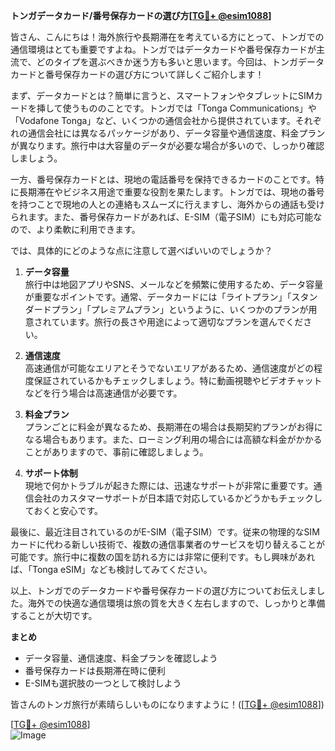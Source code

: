 **トンガデータカード/番号保存カードの選び方[[TG💪+ @esim1088](https://t.me/s/esim1088)]**

皆さん、こんにちは！海外旅行や長期滞在を考えている方にとって、トンガでの通信環境はとても重要ですよね。トンガではデータカードや番号保存カードが主流で、どのタイプを選ぶべきか迷う方も多いと思います。今回は、トンガデータカードと番号保存カードの選び方について詳しくご紹介します！

まず、データカードとは？簡単に言うと、スマートフォンやタブレットにSIMカードを挿して使うもののことです。トンガでは「Tonga Communications」や「Vodafone Tonga」など、いくつかの通信会社から提供されています。それぞれの通信会社には異なるパッケージがあり、データ容量や通信速度、料金プランが異なります。旅行中は大容量のデータが必要な場合が多いので、しっかり確認しましょう。

一方、番号保存カードとは、現地の電話番号を保持できるカードのことです。特に長期滞在やビジネス用途で重要な役割を果たします。トンガでは、現地の番号を持つことで現地の人との連絡もスムーズに行えますし、海外からの通話も受けられます。また、番号保存カードがあれば、E-SIM（電子SIM）にも対応可能なので、より柔軟に利用できます。

では、具体的にどのような点に注意して選べばいいのでしょうか？

1. **データ容量**  
  旅行中は地図アプリやSNS、メールなどを頻繁に使用するため、データ容量が重要なポイントです。通常、データカードには「ライトプラン」「スタンダードプラン」「プレミアムプラン」というように、いくつかのプランが用意されています。旅行の長さや用途によって適切なプランを選んでください。

2. **通信速度**  
  高速通信が可能なエリアとそうでないエリアがあるため、通信速度がどの程度保証されているかもチェックしましょう。特に動画視聴やビデオチャットなどを行う場合は高速通信が必要です。

3. **料金プラン**  
  プランごとに料金が異なるため、長期滞在の場合は長期契約プランがお得になる場合もあります。また、ローミング利用の場合には高額な料金がかかることがありますので、事前に確認しましょう。

4. **サポート体制**  
  現地で何かトラブルが起きた際には、迅速なサポートが非常に重要です。通信会社のカスタマーサポートが日本語で対応しているかどうかもチェックしておくと安心です。

最後に、最近注目されているのがE-SIM（電子SIM）です。従来の物理的なSIMカードに代わる新しい技術で、複数の通信事業者のサービスを切り替えることが可能です。旅行中に複数の国を訪れる方には非常に便利です。もし興味があれば、「Tonga eSIM」なども検討してみてください。

以上、トンガでのデータカードや番号保存カードの選び方についてお伝えしました。海外での快適な通信環境は旅の質を大きく左右しますので、しっかりと準備することが大切です。

**まとめ**  
- データ容量、通信速度、料金プランを確認しよう  
- 番号保存カードは長期滞在時に便利  
- E-SIMも選択肢の一つとして検討しよう  

皆さんのトンガ旅行が素晴らしいものになりますように！([[TG💪+ @esim1088](https://t.me/s/esim1088)])

[[TG💪+ @esim1088](https://t.me/s/esim1088)]  
![Image](https://i.postimg.cc/Y0z9fWf4/image.png)
